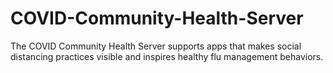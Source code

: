 # COVID-Community-Health-Server
The COVID Community Health Server supports apps that makes social distancing practices visible and inspires healthy flu management behaviors.
